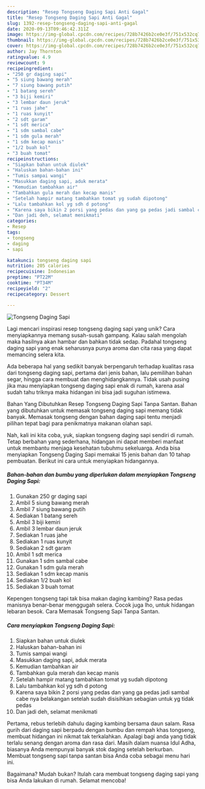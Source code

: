 ```yaml
---
description: "Resep Tongseng Daging Sapi Anti Gagal"
title: "Resep Tongseng Daging Sapi Anti Gagal"
slug: 1392-resep-tongseng-daging-sapi-anti-gagal
date: 2020-09-13T09:46:42.311Z
image: https://img-global.cpcdn.com/recipes/728b7426b2ce0e3f/751x532cq70/tongseng-daging-sapi-foto-resep-utama.jpg
thumbnail: https://img-global.cpcdn.com/recipes/728b7426b2ce0e3f/751x532cq70/tongseng-daging-sapi-foto-resep-utama.jpg
cover: https://img-global.cpcdn.com/recipes/728b7426b2ce0e3f/751x532cq70/tongseng-daging-sapi-foto-resep-utama.jpg
author: Jay Thornton
ratingvalue: 4.9
reviewcount: 9
recipeingredient:
- "250 gr daging sapi"
- "5 siung bawang merah"
- "7 siung bawang putih"
- "1 batang sereh"
- "3 biji kemiri"
- "3 lembar daun jeruk"
- "1 ruas jahe"
- "1 ruas kunyit"
- "2 sdt garam"
- "1 sdt merica"
- "1 sdm sambal cabe"
- "1 sdm gula merah"
- "1 sdm kecap manis"
- "1/2 buah kol"
- "3 buah tomat"
recipeinstructions:
- "Siapkan bahan untuk diulek"
- "Haluskan bahan-bahan ini"
- "Tumis sampai wangi"
- "Masukkan daging sapi, aduk merata"
- "Kemudian tambahkan air"
- "Tambahkan gula merah dan kecap manis"
- "Setelah hampir matang tambahkan tomat yg sudah dipotong"
- "Lalu tambahkan kol yg sdh d potong"
- "Karena saya bikin 2 porsi yang pedas dan yang ga pedas jadi sambal cabe nya belakangan setelah sudah disisihkan sebagian untuk yg tidak pedas"
- "Dan jadi deh, selamat menikmati"
categories:
- Resep
tags:
- tongseng
- daging
- sapi

katakunci: tongseng daging sapi 
nutrition: 205 calories
recipecuisine: Indonesian
preptime: "PT22M"
cooktime: "PT34M"
recipeyield: "2"
recipecategory: Dessert

---
```



![Tongseng Daging Sapi](https://img-global.cpcdn.com/recipes/728b7426b2ce0e3f/751x532cq70/tongseng-daging-sapi-foto-resep-utama.jpg)

Lagi mencari inspirasi resep tongseng daging sapi yang unik? Cara menyiapkannya memang susah-susah gampang. Kalau salah mengolah maka hasilnya akan hambar dan bahkan tidak sedap. Padahal tongseng daging sapi yang enak seharusnya punya aroma dan cita rasa yang dapat memancing selera kita.

Ada beberapa hal yang sedikit banyak berpengaruh terhadap kualitas rasa dari tongseng daging sapi, pertama dari jenis bahan, lalu pemilihan bahan segar, hingga cara membuat dan menghidangkannya. Tidak usah pusing jika mau menyiapkan tongseng daging sapi enak di rumah, karena asal sudah tahu triknya maka hidangan ini bisa jadi suguhan istimewa.

Bahan Yang Dibutuhkan Resep Tongseng Daging Sapi Tanpa Santan. Bahan yang dibutuhkan untuk memasak tongseng daging sapi memang tidak banyak. Memasak tongseng dengan bahan daging sapi tentu menjadi pilihan tepat bagi para penikmatnya makanan olahan sapi.


Nah, kali ini kita coba, yuk, siapkan tongseng daging sapi sendiri di rumah. Tetap berbahan yang sederhana, hidangan ini dapat memberi manfaat untuk membantu menjaga kesehatan tubuhmu sekeluarga. Anda bisa menyiapkan Tongseng Daging Sapi memakai 15 jenis bahan dan 10 tahap pembuatan. Berikut ini cara untuk menyiapkan hidangannya.

<!--inarticleads1-->

##### Bahan-bahan dan bumbu yang diperlukan dalam menyiapkan Tongseng Daging Sapi:

1. Gunakan 250 gr daging sapi
1. Ambil 5 siung bawang merah
1. Ambil 7 siung bawang putih
1. Sediakan 1 batang sereh
1. Ambil 3 biji kemiri
1. Ambil 3 lembar daun jeruk
1. Sediakan 1 ruas jahe
1. Sediakan 1 ruas kunyit
1. Sediakan 2 sdt garam
1. Ambil 1 sdt merica
1. Gunakan 1 sdm sambal cabe
1. Gunakan 1 sdm gula merah
1. Sediakan 1 sdm kecap manis
1. Sediakan 1/2 buah kol
1. Sediakan 3 buah tomat


Kepengen tongseng tapi tak bisa makan daging kambing? Rasa pedas manisnya benar-benar menggugah selera. Cocok juga lho, untuk hidangan lebaran besok. Cara Memasak Tongseng Sapi Tanpa Santan. 

<!--inarticleads2-->

##### Cara menyiapkan Tongseng Daging Sapi:

1. Siapkan bahan untuk diulek
1. Haluskan bahan-bahan ini
1. Tumis sampai wangi
1. Masukkan daging sapi, aduk merata
1. Kemudian tambahkan air
1. Tambahkan gula merah dan kecap manis
1. Setelah hampir matang tambahkan tomat yg sudah dipotong
1. Lalu tambahkan kol yg sdh d potong
1. Karena saya bikin 2 porsi yang pedas dan yang ga pedas jadi sambal cabe nya belakangan setelah sudah disisihkan sebagian untuk yg tidak pedas
1. Dan jadi deh, selamat menikmati


Pertama, rebus terlebih dahulu daging kambing bersama daun salam. Rasa gurih dari daging sapi berpadu dengan bumbu dan rempah khas tongseng, membuat hidangan ini nikmat tak terkalahkan. Apalagi bagi anda yang tidak terlalu senang dengan aroma dan rasa dari. Masih dalam nuansa Idul Adha, biasanya Anda mempunyai banyak stok daging setelah berkurban. Membuat tongseng sapi tanpa santan bisa Anda coba sebagai menu hari ini. 

Bagaimana? Mudah bukan? Itulah cara membuat tongseng daging sapi yang bisa Anda lakukan di rumah. Selamat mencoba!
